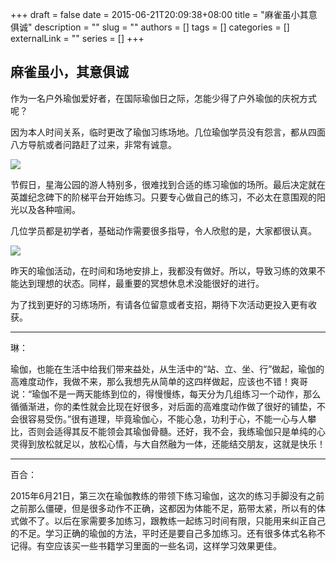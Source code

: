 +++
draft = false
date = 2015-06-21T20:09:38+08:00
title = "麻雀虽小其意俱诚"
description = ""
slug = ""
authors = []
tags = []
categories = []
externalLink = ""
series = []
+++

## **麻雀虽小，其意俱诚**



作为一名户外瑜伽爱好者，在国际瑜伽日之际，怎能少得了户外瑜伽的庆祝方式呢？

因为本人时间关系，临时更改了瑜伽习练场地。几位瑜伽学员没有怨言，都从四面八方导航或者问路赶了过来，非常有诚意。

![](https://oss.sssmoe.com/wp-content/uploads202406062200908.jpg)


节假日，星海公园的游人特别多，很难找到合适的练习瑜伽的场所。最后决定就在英雄纪念碑下的阶梯平台开始练习。只要专心做自己的练习，不必太在意围观的阳光以及各种喧闹。

几位学员都是初学者，基础动作需要很多指导，令人欣慰的是，大家都很认真。

![](https://oss.sssmoe.com/wp-content/uploads202406062200910.jpg)

昨天的瑜伽活动，在时间和场地安排上，我都没有做好。所以，导致习练的效果不能达到理想的状态。同样，最重要的冥想休息术没能很好的进行。

为了找到更好的习练场所，有请各位留意或者支招，期待下次活动更投入更有收获。

---

琳：

瑜伽，也能在生活中给我们带来益处，从生活中的“站、立、坐、行”做起，瑜伽的高难度动作，我做不来，那么我想先从简单的这四样做起，应该也不错！爽哥说：“瑜伽不是一两天能练到位的，得慢慢练，每天分为几组练习一个动作，那么循循渐进，你的柔性就会比现在好很多，对后面的高难度动作做了很好的铺垫，不会很容易受伤。”很有道理，毕竟瑜伽心，不能心急，功利于心，不能一心与人攀比，否则会适得其反不能领会其瑜伽骨髓。还好，我不会，我练瑜伽只是单纯的心灵得到放松就足以，放松心情，与大自然融为一体，还能结交朋友，这就是快乐！

---

百合：

2015年6月21日，第三次在瑜伽教练的带领下练习瑜伽，这次的练习手脚没有之前之前那么僵硬，但是很多动作不正确，这都因为体能不足，筋带太紧，所以有的体式做不了。以后在家需要多加练习，跟教练一起练习时间有限，只能用来纠正自己的不足。学习正确的瑜伽的方法，平时还是要自己多加练习。还有很多体式名称不记得。有空应该买一些书籍学习里面的一些名词，这样学习效果更佳。